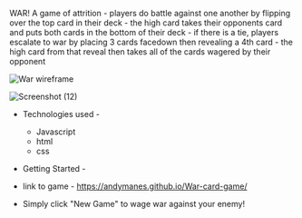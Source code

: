 WAR! A game of attrition
    - players do battle against one another by flipping over the top card in their deck
    - the high card takes their opponents card and puts both cards in the bottom of their deck
    - if there is a tie, players escalate to war by placing 3 cards facedown then revealing a 4th card
    - the high card from that reveal then takes all of the cards wagered by their opponent 



![War wireframe](https://user-images.githubusercontent.com/101294232/163197842-683ac8b6-c6db-48a5-bdfd-9af9ee02bd1f.png)




![Screenshot (12)](https://user-images.githubusercontent.com/101294232/163197876-c171aad9-ba4a-48c6-9c3e-ff8c9a1cf741.png)

- Technologies used -
    - Javascript
    - html
    - css


- Getting Started - 

- link to game - https://andymanes.github.io/War-card-game/
- Simply click "New Game" to wage war against your enemy!
